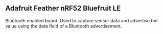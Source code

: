## Adafruit Feather nRF52 Bluefruit LE

Bluetooth enabled board. 
Used to capture sensor data and advertise the value using the data field of a Bluetooth advertisement.


